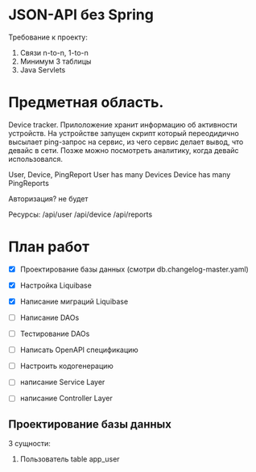 

# JSON-API без Spring

Требование к проекту:
1. Связи n-to-n, 1-to-n
2. Минимум 3 таблицы 
3. Java Servlets 


# Предметная область. 

Device tracker. Прилоложение хранит информацию об активности устройств.
На устройстве запущен скрипт который переодидично высылает
ping-запрос на сервис, из чего сервис делает вывод, что девайс в сети.
Позже можно посмотреть аналитику, когда девайс использовался.

User, Device, PingReport
User has many Devices
Device has many PingReports

Авторизация? не будет


Ресурсы:
  /api/user
  /api/device
  /api/reports 


# План работ

- [x] Проектирование базы данных (смотри db.changelog-master.yaml)
- [x] Настройка Liquibase
- [x] Написание миграций Liquibase

- [ ] Написание DAOs
- [ ] Тестирование DAOs
- [ ] Написать OpenAPI спецификацию 
- [ ] Настроить кодогенерацию 
- [ ] написание Service Layer
- [ ] написание Controller Layer


## Проектирование базы данных

3 сущности:
1. Пользователь
table app_user

